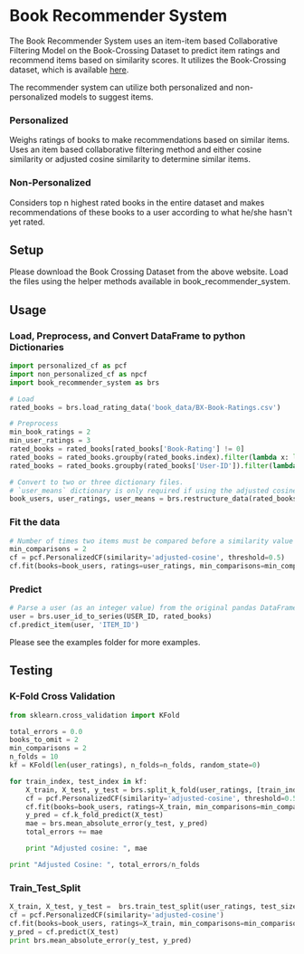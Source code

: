 # Book Recommender System

The Book Recommender System uses an item-item based Collaborative Filtering Model on the Book-Crossing Dataset to predict item ratings and recommend items based on similarity scores. It utilizes the Book-Crossing dataset, which is available [here](http://www2.informatik.uni-freiburg.de/~cziegler/BX/).

The recommender system can utilize both personalized and non-personalized models to suggest items.

### Personalized

Weighs ratings of books to make recommendations based on similar items. Uses an item based collaborative filtering method and either cosine similarity or adjusted cosine similarity to determine similar items.

### Non-Personalized

Considers top n highest rated books in the entire dataset and makes recommendations of these books to a user according to what he/she hasn't yet rated.

## Setup

Please download the Book Crossing Dataset from the above website. Load the files using the helper methods available in book_recommender_system.

## Usage

### Load, Preprocess, and Convert DataFrame to python Dictionaries

```python
import personalized_cf as pcf
import non_personalized_cf as npcf
import book_recommender_system as brs

# Load
rated_books = brs.load_rating_data('book_data/BX-Book-Ratings.csv')

# Preprocess
min_book_ratings = 2
min_user_ratings = 3
rated_books = rated_books[rated_books['Book-Rating'] != 0]
rated_books = rated_books.groupby(rated_books.index).filter(lambda x: len(x) >= min_book_ratings)
rated_books = rated_books.groupby(rated_books['User-ID']).filter(lambda x: len(x) >= min_user_ratings)

# Convert to two or three dictionary files. 
# `user_means` dictionary is only required if using the adjusted cosine similarity function.
book_users, user_ratings, user_means = brs.restructure_data(rated_books, means=True)
```

### Fit the data

```python
# Number of times two items must be compared before a similarity value can be calculated
min_comparisons = 2
cf = pcf.PersonalizedCF(similarity='adjusted-cosine', threshold=0.5)
cf.fit(books=book_users, ratings=user_ratings, min_comparisons=min_comparisons, means=user_means)
```

### Predict

```python
# Parse a user (as an integer value) from the original pandas DataFrame to a pandas Series
user = brs.user_id_to_series(USER_ID, rated_books)
cf.predict_item(user, 'ITEM_ID')
```

Please see the examples folder for more examples.

## Testing

### K-Fold Cross Validation

```python
from sklearn.cross_validation import KFold

total_errors = 0.0
books_to_omit = 2
min_comparisons = 2
n_folds = 10
kf = KFold(len(user_ratings), n_folds=n_folds, random_state=0)

for train_index, test_index in kf:
    X_train, X_test, y_test = brs.split_k_fold(user_ratings, [train_index, test_index], books_to_omit)
    cf = pcf.PersonalizedCF(similarity='adjusted-cosine', threshold=0.5)
    cf.fit(books=book_users, ratings=X_train, min_comparisons=min_comparisons, means=user_means)
    y_pred = cf.k_fold_predict(X_test)
    mae = brs.mean_absolute_error(y_test, y_pred)
    total_errors += mae

    print "Adjusted cosine: ", mae

print "Adjusted Cosine: ", total_errors/n_folds
```

### Train_Test_Split

```python
X_train, X_test, y_test =  brs.train_test_split(user_ratings, test_size=0.2, random_state=0)
cf = pcf.PersonalizedCF(similarity='adjusted-cosine')
cf.fit(books=book_users, ratings=X_train, min_comparisons=min_comparisons, means=user_means)
y_pred = cf.predict(X_test)
print brs.mean_absolute_error(y_test, y_pred)
```
